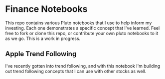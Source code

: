 # Finance Notebooks

This repo contains various Pluto notebooks that I use to help inform my investing. Each one demonstrates a specific concept that I've learned. Feel free to fork or clone this repo, or contribute your own pluto notebooks to it as we go. This is a work in progress.

## Apple Trend Following

I've recently gotten into trend following, and with this notebook I'm building out trend following concepts that I can use with other stocks as well.
